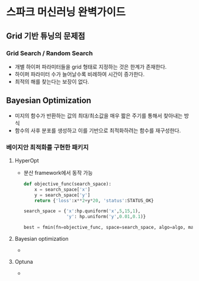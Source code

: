 # 스파크 머신러닝 완벽가이드

## Grid 기반 튜닝의 문제점

### Grid Search / Random Search

- 개별 하이퍼 파라미터들을 grid 형태로 지정하는 것은 한계가 존재한다.
- 하이퍼 파라미터 수가 늘어날수록 비례하여 시간이 증가한다.
- 최적의 해를 찾는다는 보장이 없다.

## Bayesian Optimization

- 미지의 함수가 반환하는 값의 최대/최소값을 매우 짧은 주기를 통해서 찾아내는 방식
- 함수의 사후 분포를 생성하고 이를 기반으로 최적화하려는 함수를 재구성한다.

### 베이지안 최적화를 구현한 패키지

1. HyperOpt

   - 분산 framework에서 동작 가능

     ```python
     def objective_func(search_space):
         x = search_space['x']
         y = search_space['y']
         return {'loss':x**2+y*20, 'status':STATUS_OK}
     
     search_space = {'x':hp.quniform('x',5,15,1), 
                     'y': hp.uniform('y',0.01,0.1)}
     
     best = fmin(fn=objective_func, space=search_space, algo=algo, max_evals=5, trials=trials)
     ```

2. Bayesian optimization

   - 

3. Optuna

   - 